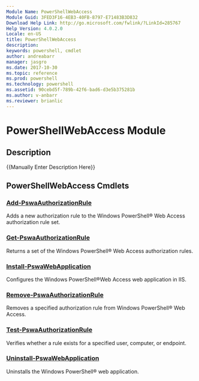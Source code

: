 ```yaml
---
Module Name: PowerShellWebAccess
Module Guid: 3FED3F16-4EB3-40FB-8797-E71483B3D832
Download Help Link: http://go.microsoft.com/fwlink/?LinkId=285767
Help Version: 4.0.2.0
Locale: en-US
title: PowerShellWebAccess
description: 
keywords: powershell, cmdlet
author: andreabarr
manager: jasgro
ms.date: 2017-10-30
ms.topic: reference
ms.prod: powershell
ms.technology: powershell
ms.assetid: 90cebd5f-789b-42f6-bad6-d3e5b375281b
ms.author: v-anbarr
ms.reviewer: brianlic
---
```


# PowerShellWebAccess Module
## Description
{{Manually Enter Description Here}}

## PowerShellWebAccess Cmdlets
### [Add-PswaAuthorizationRule](./Add-PswaAuthorizationRule.md)
Adds a new authorization rule to the Windows PowerShell® Web Access authorization rule set.

### [Get-PswaAuthorizationRule](./Get-PswaAuthorizationRule.md)
Returns a set of the Windows PowerShell® Web Access authorization rules.

### [Install-PswaWebApplication](./Install-PswaWebApplication.md)
Configures the Windows PowerShell®Web Access web application in IIS.

### [Remove-PswaAuthorizationRule](./Remove-PswaAuthorizationRule.md)
Removes a specified authorization rule from Windows PowerShell® Web Access.

### [Test-PswaAuthorizationRule](./Test-PswaAuthorizationRule.md)
Verifies whether a rule exists for a specified user, computer, or endpoint.

### [Uninstall-PswaWebApplication](./Uninstall-PswaWebApplication.md)
Uninstalls the Windows PowerShell® web application.

